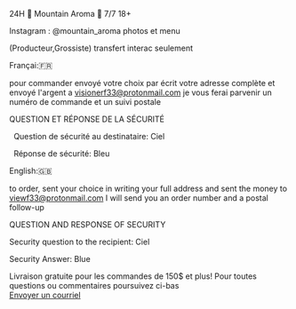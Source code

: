 24H 🗻 Mountain Aroma 🗻 7/7 18+

Instagram : @mountain_aroma  photos et menu



(Producteur,Grossiste) transfert interac seulement

Françai:🇫🇷

pour commander envoyé votre choix par écrit votre adresse complète et envoyé l'argent a visionerf33@protonmail.com je vous ferai parvenir un numéro de commande et un suivi postale


QUESTION ET RÉPONSE DE LA SÉCURITÉ

  Question de sécurité au destinataire: Ciel

  Réponse de sécurité: Bleu



English:🇬🇧


to order, sent your choice in writing your full address and sent the money to viewf33@protonmail.com I will send you an order number and a postal follow-up

 QUESTION AND RESPONSE OF SECURITY

 Security question to the recipient: Ciel

 Security Answer: Blue





Livraison gratuite pour les commandes de 150$ et plus!
<a>Pour toutes questions ou commentaires poursuivez ci-bas </br> <a href="mailto:visionerf33@protonmail.com">Envoyer un courriel </a>















